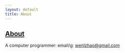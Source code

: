 ```yaml
---
layout: default
title: About
---
```

## [About]({{page.title}})

A computer programmer: email/g: wenlzhao@gmail.com
